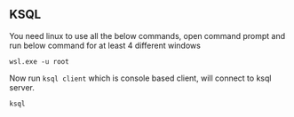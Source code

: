 ## KSQL

You need linux to use all the below commands, open command prompt and run below command for at least 4 different windows

```
wsl.exe -u root
```


Now run `ksql client` which is console based client, will connect to ksql server.

```
ksql
```
